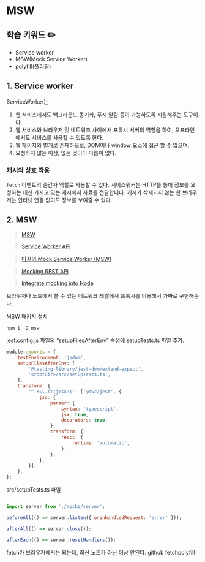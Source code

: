 # MSW

## 학습 키워드 ✏️

- Service worker
- MSW(Mock Service Worker)
- polyfill(폴리필)

## 1. Service worker
ServiceWorker는 
1. 웹 서비스에서도 백그라운드 동기화, 푸시 알림 등이 가능하도록 지원해주는 도구이다.
2. 웹 서비스와 브라우저 및 네트워크 사이에서 프록시 서버의 역할을 하여, 
오프라인에서도 서비스를 사용할 수 있도록 한다.
4. 웹 페이지와 별개로 존재하므로, DOM이나 window 요소에 접근 할 수 없으며,
5. 요청하지 않는 이상, 없는 것이다 다름이 없다.

### 캐시와 상호 작용
`fetch` 이벤트의 중간자 역할로 사용할 수 있다.
서비스워커는 HTTP를 통해 정보를 요청하는 대신 가지고 있는 캐시에서 자료를 전달합니다. 
캐시가 삭제되지 않는 한 브라우저는 인터넷 연결 없이도 정보를 보여줄 수 있다.


## 2. MSW
> [MSW](https://mswjs.io/)
>

> [Service Worker API](https://developer.mozilla.org/ko/docs/Web/API/Service_Worker_API)
>

> [아샬의 Mock Service Worker (MSW)](https://github.com/ahastudio/til/blob/main/mock-api/msw.md)
>

> [Mocking REST API](https://mswjs.io/docs/getting-started/mocks/rest-api)
>

> [Integrate mocking into Node](https://mswjs.io/docs/getting-started/integrate/node)
>
브라우저나 노드에서 쓸 수 있는 네트워크 레벨에서 프록시를 이용해서 가짜로 구현해준다.

MSW 패키지 설치
```
npm i -D msw
```

jest.config.js 파일의 “setupFilesAfterEnv” 속성에 setupTests.ts 파일 추가.
```javascript
module.exports = {
	testEnvironment: 'jsdom',
	setupFilesAfterEnv: [
		'@testing-library/jest-dom/extend-expect',
		'<rootDir>/src/setupTests.ts',
	],
	transform: {
		'^.+\\.(t|j)sx?$': ['@swc/jest', {
			jsc: {
				parser: {
					syntax: 'typescript',
					jsx: true,
					decorators: true,
				},
				transform: {
					react: {
						runtime: 'automatic',
					},
				},
			},
		}],
	},
};
```
src/setupTests.ts 파일
```javascript

import server from './mocks/server';

beforeAll(() => server.listen({ onUnhandledRequest: 'error' }));

afterAll(() => server.close());

afterEach(() => server.resetHandlers());
```

fetch가 브라우저에서는 되는데, 최신 노드가 아닌 이상 안된다.
github fetchpolyfill
